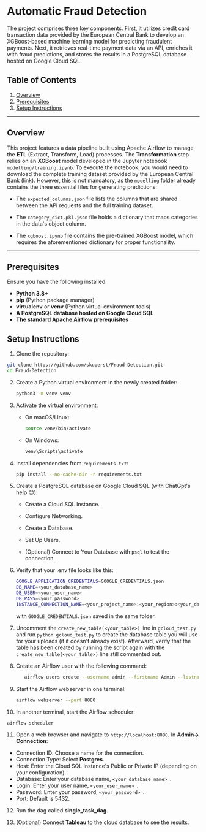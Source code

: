 # Automatic Fraud Detection

The project comprises three key components. First, it utilizes credit card transaction data provided by the European Central Bank to develop an XGBoost-based machine learning model for predicting fraudulent payments. Next, it retrieves real-time payment data via an API, enriches it with fraud predictions, and stores the results in a PostgreSQL database hosted on Google Cloud SQL.

## Table of Contents
1. [Overview](#overview)
2. [Prerequisites](#prerequisites)
3. [Setup Instructions](#setup-instructions)

---

## Overview
This project features a data pipeline built using Apache Airflow to manage the **ETL** (Extract, Transform, Load) processes.  The **Transformation** step relies on an **XGBoost** model developed in the Jupyter notebook `modelling/training.ipynb`. To execute the notebook, you would need to download the complete training dataset provided by the European Central Bank ([link](https://lead-program-assets.s3.eu-west-3.amazonaws.com/M05-Projects/fraudTest.csv)). However, this is not mandatory, as the `modelling`  folder already contains the three essential files for generating predictions:

   - The `expected_columns.json` file lists the columns that are shared between the API requests and the full training dataset.

   - The `category_dict.pkl.json` file holds a dictionary that maps categories in the data's object column.

   - The `xgboost.ipynb` file contains the pre-trained XGBoost model, which requires the aforementioned dictionary for proper functionality.

---

## Prerequisites

Ensure you have the following installed:
- **Python 3.8+**
- **pip** (Python package manager)
- **virtualenv** or **venv** (Python virtual environment tools)
- **A PostgreSQL database hosted on Google Cloud SQL**
- **The standard Apache Airflow prerequisites**

## Setup Instructions

1. Clone the repository:

```bash
git clone https://github.com/skuperst/Fraud-Detection.git
cd Fraud-Detection
```

2. Create a Python virtual environment in the newly created folder:
   ```bash
   python3 -m venv venv
   ```

3. Activate the virtual environment:

   - On macOS/Linux:
     ```bash
     source venv/bin/activate
     ```
   - On Windows:
     ```bash
     venv\Scripts\activate
     ```

4. Install dependencies from `requirements.txt`:

     ```bash
     pip install --no-cache-dir -r requirements.txt
     ```

5. Create a PostgreSQL database on Google Cloud SQL (with ChatGpt's help 😊):

   - Create a Cloud SQL Instance.
     
   - Configure Networking.

   - Create a Database.
     
   - Set Up Users.

   - (Optional) Connect to Your Database with `psql` to test the connection.

6. Verify that your .env file looks like this:

      ```bash
      GOOGLE_APPLICATION_CREDENTIALS=GOOGLE_CREDENTIALS.json
      DB_NAME=<your_database_name>
      DB_USER=<your_user_name>
      DB_PASS=<your_password>
      INSTANCE_CONNECTION_NAME=<your_project_name>:<your_region>:<your_database_name>
      ```
      with `GOOGLE_CREDENTIALS.json` saved in the same folder.

7. Uncomment the `create_new_table(<your_table>)` line in `gcloud_test.py` and run `python gcloud_test.py`  to create the database table you will use for your uploads (if it doesn't already exist). Afterward, verify that the table has been created by running the script again with the `create_new_table(<your_table>)` line still commented out.

8. Create an Airflow user with the following command:

   ```bash
      airflow users create --username admin --firstname Admin --lastname User --role Admin --email admin@example.com

   ```

9. Start the Airflow webserver in one terminal:

   ```bash
   airflow webserver --port 8080
   ```

10. In another terminal, start the Airflow scheduler:

   ```bash
   airflow scheduler
   ```

11. Open a web browser and navigate to `http://localhost:8080`. In **Admin-> Connection**:

   - Connection ID: Choose a name for the connection.
   - Connection Type: Select **Postgres**.
   - Host: Enter the Cloud SQL instance's Public or Private IP (depending on your configuration).
   - Database: Enter your database name, `<your_database_name> `.
   - Login: Enter your user name, `<your_user_name> `.
   - Password: Enter your password, `<your_password> `.
   - Port: Default is 5432.

12. Run the dag called **single_task_dag**.

13. (Optional) Connect **Tableau** to the cloud database to see the results.